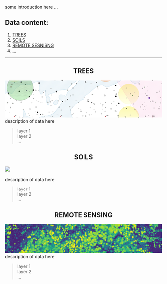 
some introduction here ...  



## Data content:  
 1. [TREES](#trees)
 2. [SOILS](#soils)
 3. [REMOTE SESNISNG](#remotesensing)
 4. [...](#...)

*******




<div align="center" id='trees'/>  

## TREES

<div align="left">

![](docs/mapa.png)
description of data here

> layer 1  
> layer 2  
> ...  

<div align="center" id='soils'/>  

## SOILS

<div align="left">

![](asi/nejaky/obrazek/nebo/co.png)

description of data here

> layer 1  
> layer 2  
> ...   

<div align="center" id='remotesensing'/>  

## REMOTE SENSING

<div align="left">

![](docs/chm.png)
description of data here

> layer 1  
> layer 2  
> ...   




